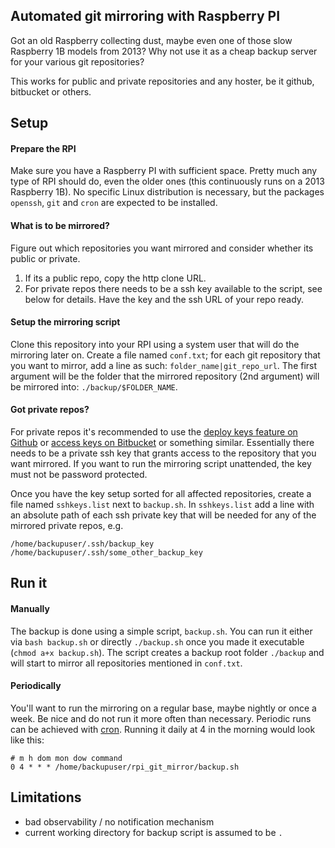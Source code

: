 ## Automated git mirroring with Raspberry PI

Got an old Raspberry collecting dust, maybe even one of those slow Raspberry 1B models from 2013? Why not use it as a 
cheap backup server for your various git repositories?

This works for public and private repositories and any hoster, be it github, bitbucket or others.

## Setup

#### Prepare the RPI
Make sure you have a Raspberry PI with sufficient space. Pretty much any type of RPI should do, even the older ones 
(this continuously runs on a 2013 Raspberry 1B). No specific Linux distribution is necessary, but the packages 
`openssh`, `git` and `cron` are expected to be installed.

#### What is to be mirrored?
Figure out which repositories you want mirrored and consider whether its public or private.
1) If its a public repo, copy the http clone URL.
1) For private repos there needs to be a ssh key available to the script, see below for details. Have the key and 
the ssh URL of your repo ready.

#### Setup the mirroring script
Clone this repository into your RPI using a system user that will do the mirroring later on. Create a file named 
`conf.txt`; for each git repository that you want to mirror, add a line as such: `folder_name|git_repo_url`. The first
argument will be the folder that the mirrored repository (2nd argument) will be mirrored into: `./backup/$FOLDER_NAME`.

#### Got private repos? 
For private repos it's recommended to use the [deploy keys feature on Github](https://developer.github.com/v3/guides/managing-deploy-keys/#deploy-keys)
or [access keys on Bitbucket](https://confluence.atlassian.com/bitbucket/access-keys-294486051.html) or something similar.
Essentially there needs to be a private ssh key that grants access to the repository that you want mirrored. If you
want to run the mirroring script unattended, the key must not be password protected.

Once you have the key setup sorted for all affected repositories, create a file named `sshkeys.list`  next to 
`backup.sh`. In `sshkeys.list` add a line with an absolute path of each ssh private key that will be needed for any of 
the mirrored private repos, e.g. 

```
/home/backupuser/.ssh/backup_key
/home/backupuser/.ssh/some_other_backup_key
```

## Run it

#### Manually
The backup is done using a simple script, `backup.sh`. You can run it either via `bash backup.sh` or directly 
`./backup.sh` once you made it executable (`chmod a+x backup.sh`). The script creates a backup root folder `./backup`
and will start to mirror all repositories mentioned in `conf.txt`.

#### Periodically
You'll want to run the mirroring on a regular base, maybe nightly or once a week. Be nice and do not run it more often
than necessary.
Periodic runs can be achieved with [cron](https://help.ubuntu.com/community/CronHowto). Running it daily at 4 in the
morning would look like this:
```
# m h dom mon dow command
0 4 * * * /home/backupuser/rpi_git_mirror/backup.sh
```

## Limitations

* bad observability / no notification mechanism
* current working directory for backup script is assumed to be `.`
